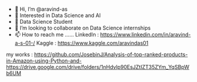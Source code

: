 - 👋 Hi, I’m @aravind-as
- 👀 Interested in Data Science and AI
- 🌱 Data Science Student
- 💞️ I’m looking to collaborate on Data Science internships
- 📫 How to reach me ......
              LinkedIn : https://www.linkedin.com/in/aravind-a-s-01-/
              Kaggle   : https://www.kaggle.com/aravindas01


my works : https://github.com/JosebinJ/Analysis-of-top-ranked-products-in-Amazon-using-Python-and-
https://drive.google.com/drive/folders/1nHdvlp90EsJZtIZT35ZYm_YqSBpWb6UM
<!---
aravind-as/aravind-as is a ✨ special ✨ repository because its `README.md` (this file) appears on your GitHub profile.
You can click the Preview link to take a look at your changes.
--->
